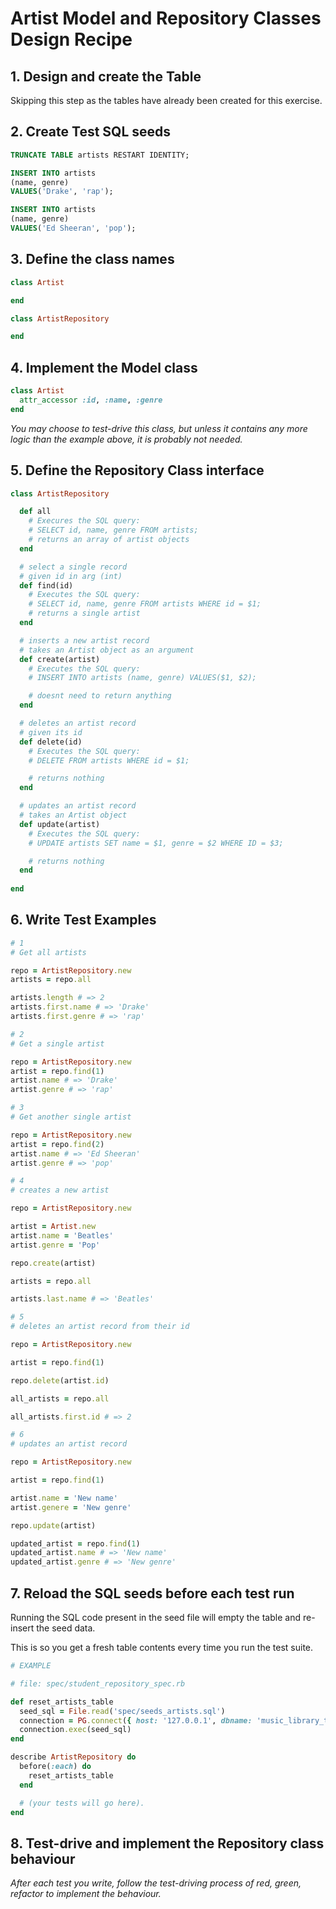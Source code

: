 # Artist Model and Repository Classes Design Recipe

## 1. Design and create the Table

Skipping this step as the tables have already been created for this exercise.

## 2. Create Test SQL seeds

```sql
TRUNCATE TABLE artists RESTART IDENTITY;

INSERT INTO artists
(name, genre)
VALUES('Drake', 'rap');

INSERT INTO artists
(name, genre)
VALUES('Ed Sheeran', 'pop');
```

## 3. Define the class names

```ruby
class Artist

end 

class ArtistRepository

end
```

## 4. Implement the Model class

```ruby
class Artist
  attr_accessor :id, :name, :genre
end
```

*You may choose to test-drive this class, but unless it contains any more logic than the example above, it is probably not needed.*

## 5. Define the Repository Class interface

```ruby
class ArtistRepository

  def all 
    # Execures the SQL query:
    # SELECT id, name, genre FROM artists;
    # returns an array of artist objects
  end

  # select a single record
  # given id in arg (int)
  def find(id)
    # Executes the SQL query:
    # SELECT id, name, genre FROM artists WHERE id = $1;
    # returns a single artist
  end

  # inserts a new artist record
  # takes an Artist object as an argument
  def create(artist)
    # Executes the SQL query:
    # INSERT INTO artists (name, genre) VALUES($1, $2);

    # doesnt need to return anything
  end

  # deletes an artist record
  # given its id
  def delete(id)
    # Executes the SQL query:
    # DELETE FROM artists WHERE id = $1;

    # returns nothing
  end

  # updates an artist record
  # takes an Artist object
  def update(artist)
    # Executes the SQL query:
    # UPDATE artists SET name = $1, genre = $2 WHERE ID = $3;

    # returns nothing
  end
  
end
```

## 6. Write Test Examples

```ruby
# 1
# Get all artists

repo = ArtistRepository.new 
artists = repo.all

artists.length # => 2
artists.first.name # => 'Drake'
artists.first.genre # => 'rap'

# 2
# Get a single artist

repo = ArtistRepository.new
artist = repo.find(1)
artist.name # => 'Drake'
artist.genre # => 'rap'

# 3
# Get another single artist

repo = ArtistRepository.new
artist = repo.find(2)
artist.name # => 'Ed Sheeran'
artist.genre # => 'pop'

# 4
# creates a new artist

repo = ArtistRepository.new 

artist = Artist.new
artist.name = 'Beatles'
artist.genre = 'Pop'

repo.create(artist)

artists = repo.all

artists.last.name # => 'Beatles'

# 5
# deletes an artist record from their id

repo = ArtistRepository.new

artist = repo.find(1)

repo.delete(artist.id)

all_artists = repo.all

all_artists.first.id # => 2

# 6
# updates an artist record

repo = ArtistRepository.new 

artist = repo.find(1)

artist.name = 'New name'
artist.genere = 'New genre'

repo.update(artist)

updated_artist = repo.find(1)
updated_artist.name # => 'New name'
updated_artist.genre # => 'New genre'

```

## 7. Reload the SQL seeds before each test run

Running the SQL code present in the seed file will empty the table and re-insert the seed data.

This is so you get a fresh table contents every time you run the test suite.

```ruby
# EXAMPLE

# file: spec/student_repository_spec.rb

def reset_artists_table
  seed_sql = File.read('spec/seeds_artists.sql')
  connection = PG.connect({ host: '127.0.0.1', dbname: 'music_library_test' })
  connection.exec(seed_sql)
end

describe ArtistRepository do
  before(:each) do 
    reset_artists_table
  end

  # (your tests will go here).
end
```

## 8. Test-drive and implement the Repository class behaviour

_After each test you write, follow the test-driving process of red, green, refactor to implement the behaviour._
